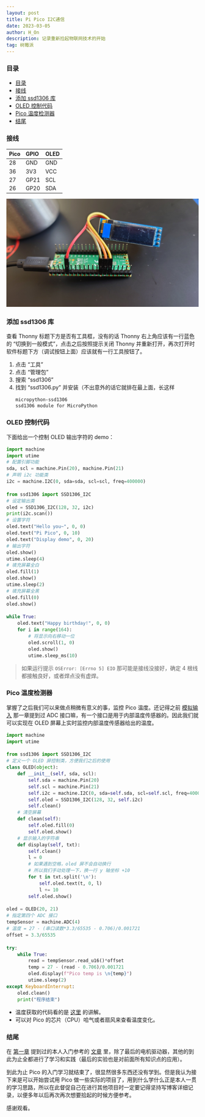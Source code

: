```yaml
---
layout: post
title: Pi Pico I2C通信
date: 2023-03-05
author: H_On
description: 记录重新捡起物联网技术的开始
tag: 树莓派
---
```


### 目录
- [目录](#目录)
- [接线](#接线)
- [添加 ssd1306 库](#添加-ssd1306-库)
- [OLED 控制代码](#oled-控制代码)
- [Pico 温度检测器](#pico-温度检测器)
- [结尾](#结尾)

### 接线
|Pico|GPIO|OLED|
|:-|:-|:-|
|28|GND|GND|
|36|3V3|VCC|
|27|GP21|SCL|
|26|GP20|SDA|

![接线图](/images/20230305/DSC_0005.JPG)

### 添加 ssd1306 库
查看 Thonny 标题下方是否有工具框，没有的话 Thonny 右上角应该有一行蓝色的 “切换到一般模式”，点击之后按照提示关闭 Thonny 并重新打开，再次打开时软件标题下方（调试按钮上面）应该就有一行工具按钮了。
1. 点击 “工具”
2. 点击 “管理包”
3. 搜索 “ssd1306”
4. 找到 “ssd1306.py” 并安装（不出意外的话它就排在最上面，长这样
   ```
   micropython-ssd1306
   ssd1306 module for MicroPython
   ```

### OLED 控制代码
下面给出一个控制 OLED 输出字符的 demo：
```py
import machine
import utime
# 配置引脚功能
sda, scl = machine.Pin(20), machine.Pin(21)
# 声明 i2c 功能类
i2c = machine.I2C(0, sda=sda, scl=scl, freq=400000)

from ssd1306 import SSD1306_I2C
# 设定输出类
oled = SSD1306_I2C(128, 32, i2c)
print(i2c.scan())
# 设置字符
oled.text("Hello you~", 0, 0)
oled.text("Pi Pico", 0, 10)
oled.text("Display demo", 0, 20)
# 输出字符
oled.show()
utime.sleep(4)
# 填充屏幕全白
oled.fill(1)
oled.show()
utime.sleep(2)
# 填充屏幕全黑
oled.fill(0)
oled.show()

while True:
    oled.text("Happy birthday!", 0, 0)
    for i in range(164):
        # 将显示向右移动一位
        oled.scroll(1, 0)
        oled.show()
        utime.sleep_ms(10)
```

> 如果运行提示 `OSError: [Errno 5] EIO` 那可能是接线没接好，确定 4 根线都接触良好，或者焊点没有虚焊。

### Pico 温度检测器
掌握了之后我们可以来做点稍微有意义的事，监控 Pico 温度。还记得之前 [模拟输入](https://hybrogen.github.io/2023/02/pico02/#%E6%A8%A1%E6%8B%9F%E8%BE%93%E5%85%A5) 那一章提到过 ADC 接口嘛，有一个接口是用于内部温度传感器的。因此我们就可以实现在 OLED 屏幕上实时监控内部温度传感器给出的温度。
```py
import machine
import utime

from ssd1306 import SSD1306_I2C
# 定义一个 OLED 屏控制类，方便我们之后的使用
class OLED(object):
    def __init__(self, sda, scl):
        self.sda = machine.Pin(20)
        self.scl = machine.Pin(21)
        self.i2c = machine.I2C(0, sda=self.sda, scl=self.scl, freq=400000)
        self.oled = SSD1306_I2C(128, 32, self.i2c)
        self.clean()
    # 清空屏幕
    def clean(self):
        self.oled.fill(0)
        self.oled.show()
    # 显示输入的字符串
    def display(self, txt):
        self.clean()
        l = 0
        # 如果遇到空格，oled 屏不会自动换行
        # 所以我们手动处理一下，换一行 y 轴坐标 +10
        for t in txt.split('\n'):
            self.oled.text(t, 0, l)
            l += 10
        self.oled.show()

oled = OLED(20, 21)
# 指定第四个 ADC 接口
tempSensor = machine.ADC(4)
# 温度 = 27 - (串口读数*3.3/65535 - 0.706)/0.001721
offset = 3.3/65535

try:
    while True:
        read = tempSensor.read_u16()*offset
        temp = 27 - (read - 0.706)/0.001721
        oled.display(f"Pico temp is \n{temp}")
        utime.sleep(2)
except KeyboardInterrupt:
    oled.clean()
    print("程序结束")
```

* 温度获取的代码看的是 [这里](https://www.bilibili.com/video/av289098992/?vd_source=b0386bf987c7b52bc07dc18f1c11d4b0) 的讲解。
* 可以对 Pico 的芯片（CPU）哈气或者扇风来查看温度变化。

### 结尾
在 [第一章](https://hybrogen.github.io/2023/02/pico01/) 提到过的本人入门参考的 [文章](http://92maker.com/?p=1017) 里，除了最后的电机驱动器，其他的到此为止全都进行了学习和实践（最后的实验也是对前面所有知识点的应用）。

到此为止 Pico 的入门学习就结束了，很显然很多东西还没有学到。但是我认为接下来是可以开始尝试用 Pico 做一些实际的项目了，用到什么学什么正是本人一贯的学习思路，所以在此督促自己在进行其他项目时一定要记得坚持写博客详细记录，以便多年以后再次再次想要拾起的时候方便参考。

感谢观看。